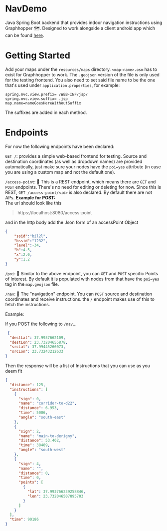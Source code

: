 # NavDemo

Java Spring Boot backend that provides indoor navigation instructions using Graphhopper 🗺. Designed to work alongside a client 
android app which can be found [here](https://github.com/billk97/Indoor-Tracking-App).

# Getting Started

Add your maps under the `resources/maps` directory. `<map-name>.osm` has to exist for Graphhopper to work. The `.geojson` version of the file is only used for the testing frontend. You also need to set said file name to be the one that's used under `application.properties`, for example:
```
spring.mvc.view.prefix= /WEB-INF/jsp/
spring.mvc.view.suffix= .jsp
map.name=nameGoesHereWithoutSuffix
```
The suffixes are added in each method.

# Endpoints

For now the following endpoints have been declared:

`GET /`: provides a simple web-based frontend for testing. Source and destination coordinates (as well as dropdown names) are provided automatically, just make sure your nodes have the `poi=yes` attribute (in case you are using a custom map and not the default one).

`/access-point`: 📶 This is a REST endpoint, which means there are `GET` and `POST` endpoints. There's no need for editing or deleting for now. Since this is REST, `GET /access-point/<id>` is also declared. By default there are not APs.
**Example for POST:**  
The url should look like this 
> https://localhost:8080/access-point  

and in the http body add the Json form of an accessPoint Object
~~~json
{
	"ssid":"bil2l",
	"bssid":"1232",
	"level":-34,
	"h":4.5,
	"x":2.0,
	"y":1.2
}
~~~

`/poi`: 🚩 Similar to the above endpoint, you can `GET` and `POST` specific Points of Interest. By default it is populated with nodes from that have the `poi=yes` tag in the `map.geojson` file.

`/nav`: 🧭 The "navigation"  endpoint. You can `POST` source and destination coordinates and receive instructions. the `/` endpoint makes use of this to fetch the instructions.

Example:

If you POST the following to `/nav`...

```json
 {
  "destLat": 37.9937662109,
  "destLon": 23.73204655878,
  "srcLat": 37.99445266073,
  "srcLon": 23.73243212633
}
```

Then the response will be a list of Instructions that you can use as you deem fit

```json
{
  "distance": 125,
  "instructions": [
    {
      "sign": 0,
      "name": "corridor-to-d22",
      "distance": 6.953,
      "time": 5006,
      "angle": "south-east"
    },
    {
      "sign": 2,
      "name": "main-to-derigny",
      "distance": 53.462,
      "time": 38489,
      "angle": "south-west"
    },
    {
      "sign": 4,
      "name": "",
      "distance": 0,
      "time": 0,
      "points": [
        {
          "lat": 37.993766239258846,
          "lon": 23.732046507895703
        }
      ]
    }
  ],
  "time": 90186
}
```